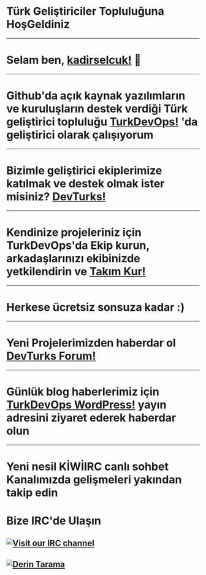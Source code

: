 # Türk Geliştiriciler Topluluğuna HoşGeldiniz
--- 
# Selam ben, [kadirselcuk!](https://github.com/kadirselcuk) 👋
---
# Github'da açık kaynak yazılımların ve kuruluşların destek verdiği Türk geliştirici topluluğu [TurkDevOps!](https://github.com/turkdevops) 'da geliştirici olarak çalışıyorum
--- 
# Bizimle geliştirici ekiplerimize katılmak ve destek olmak ister misiniz? [DevTurks!](https://github.com/orgs/turkdevops/teams/devturks-team)
---
# Kendinize projeleriniz için TurkDevOps'da Ekip kurun, arkadaşlarınızı ekibinizde yetkilendirin ve [Takım Kur!](https://github.com/orgs/turkdevops/teams)
---
# Herkese ücretsiz sonsuza kadar :) 
---
# Yeni Projelerimizden haberdar ol [DevTurks Forum!](https://devturksforum.flarum.cloud/) 
---
# Günlük blog haberlerimiz için [TurkDevOps WordPress!](https://turkdevops.wordpress.com/) yayın adresini ziyaret ederek haberdar olun
---
# Yeni nesil KİWİIRC canlı sohbet Kanalımızda gelişmeleri yakından takip edin
# Bize IRC'de Ulaşın
[![Visit our IRC channel](https://kiwiirc.com/buttons/irc.kiwiirc.com/TurkDevOps.png)](https://kiwiirc.com/client/irc.kiwiirc.com/?nick=DevTurks|?#TurkDevOps)
---
[![Derin Tarama](https://deepscan.io/api/teams/10243/projects/12969/branches/209149/badge/grade.svg)](https://deepscan.io/dashboard#view=project&tid=10243&pid=12969&bid=209149)
---
